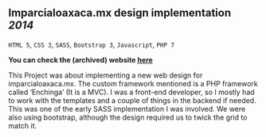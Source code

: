 ## Imparcialoaxaca.mx design implementation &nbsp;&nbsp;&nbsp; _2014_

`HTML 5`, `CSS 3`, `SASS`, `Bootstrap 3`, `Javascript`, `PHP 7`

**You can check the (archived) website [here](https://web.archive.org/web/20141214141659/http://imparcialoaxaca.mx/)**

This Project was about implementing a new web design for imparcialoaxaca.mx. The custom framework mentioned is a PHP framework called ‘Enchinga’ (It is a MVC). I was a front-end developer, so I mostly had to work with the templates and a couple of things in the backend if needed. This was one of the early SASS implementation I was involved. We were also using bootstrap, although the design required us to twick the grid to match it.